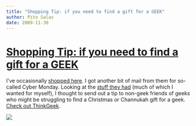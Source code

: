 ```yaml
---
title: "Shopping Tip: if you need to find a gift for a GEEK"
author: Pito Salas
date: 2009-11-30
---
```

# [Shopping Tip: if you need to find a gift for a GEEK](None)




I've occasionally [shopped here](<http://www.thinkgeek.com>). I got another
bit of mail from them for so-called Cyber Monday. Looking at the [stuff they
had](<http://www.thinkgeek.com>) (much of which I wanted for myself), I
thought to send out a tip to non-geek friends of geeks who might be struggling
to find a Christmas or Channukah gift for a geek. [Check out
ThinkGeek](<http://www.thinkgeek.com>).

![](https://i0.wp.com/img.zemanta.com/pixy.gif?w=584)


